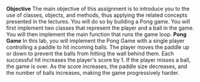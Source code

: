 **Objective**
The main objective of this assignment is to introduce you to the use of classes, objects, and methods, thus applying the related concepts presented in the lectures. 
You will do so by building a Pong game. You will first implement two classes that represent the player and a ball in the game. You will then implement the main function that runs the game loop.
**Pong Game**
In this lab, you will implement the Pong Game with a single player controlling a paddle to hit incoming balls. The player moves the paddle up or down to prevent the balls from hitting the wall behind them. Each successful hit increases the player's score by 1. If the player misses a ball, the game is over. As the score increases, the paddle size decreases, and the number of balls increases, making the game progressively harder.
